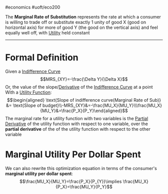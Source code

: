 #economics #uoft/eco200 

The **Marginal Rate of Substitution** represents the rate at which a consumer is willing to trade off or substitute exactly 1 unity of good X (good on horizontal axis) for more of good Y (the good on the vertical axis) and feel equally well off, with [Utility](Utility.md) held constant 

---
# Formal Definition
Given a [Indifference Curve](Indifference%20Curve.md)
$$MRS_{XY}=-\frac{\Delta Y}{\Delta X}$$
Or, the value of the slope/[Derivative](../../Math/MAT235%20Notes/Derivative.md) of the [Indifference Curve](Indifference%20Curve.md) at a point
With a [Utility Function](Utility%20Function.md):$$\begin{aligned} \text{Slope of indifference curve(Marginal Rate of Sub)} &= \text{Slope of budget}\\-MRS_{XY}&=-\frac{MU_X}{MU_Y}\\\frac{MU_X}{MU_Y}&=\frac{P_X}{P_Y}\end{aligned}$$The marginal rate for a utility function with two variables is the [Partial Derivative](../../Math/MAT235%20Notes/Partial%20Derivative.md) of the utility function with respect to one variable, over the **partial derivative** of the of the utility function with respect to the other variable



# Marginal Utility Per Dollar Spent
We can also rewrite this optimization equation in terms of the consumer's **marginal utility per dollar spent**:$$\frac{MU_X}{MU_Y}=\frac{P_X}{P_{Y}}\implies \frac{MU_X}{P_X}=\frac{MU_Y}{P_Y}$$
